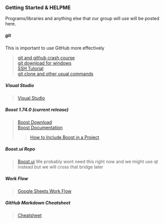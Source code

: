 ### Getting Started & HELPME

Programs/libraries and anything else that our group will use will be posted here.

##### git
<p> This is important to use GitHub more effectively</p>

>[git and github crash course](https://www.youtube.com/watch?v=SWYqp7iY_Tc)<br>
>[git download for windows](https://git-scm.com/download/win)<br>
>[SSH Tutorial](https://www.pluralsight.com/guides/using-git-and-github-on-windows)<br>
>[git clone and other usual commands](https://docs.github.com/en/free-pro-team@latest/github/creating-cloning-and-archiving-repositories/cloning-a-repository)<br>

##### Visual Studio
>[Visual Studio](https://visualstudio.microsoft.com/downloads/)

##### Boost 1.74.0 (current release)
>[Boost Download](https://www.boost.org/users/download/)<br>
>[Boost Documentation](https://www.boost.org/doc/libs/1_74_0/)<br>
>>[How to Include Boost in a Project](https://www.boost.org/doc/libs/1_65_0/more/getting_started/windows.html)

##### Boost.ui Repo
>[Boost.ui](https://kosenko.github.io/boost.ui/)
We probably wont need this right now and we might use qt instead but we will cross that bridge later

##### Work Flow
>[Google Sheets Work Flow](https://docs.google.com/spreadsheets/d/1jOpv2u_0qNNMjoOW8hh15k2QYNliekos7bbT5Q6yuP0/edit#gid=0)

##### GitHub Markdown Cheatsheet
>[Cheatsheet](https://guides.github.com/pdfs/markdown-cheatsheet-online.pdf)

